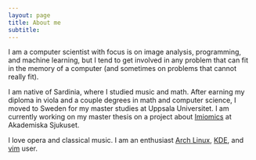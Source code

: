 ```yaml
---
layout: page
title: About me
subtitle:
---
```


I am a computer scientist with focus is on image analysis, programming, and
machine learning, but I tend to get involved in any problem that can fit in the
memory of a computer (and sometimes on problems that cannot really fit).

I am native of Sardinia, where I studied music and math. After earning my
diploma in viola and a couple degrees in math and computer science, I moved to
Sweden for my master studies at Uppsala Universitet.  I am currently working on
my master thesis on a project about
[Imiomics](https://doi.org/10.1371/journal.pone.0169966) at Akademiska
Sjukuset.

I love opera and classical music.  I am an enthusiast [Arch
Linux](https://www.archlinux.org/), [KDE](https://www.kde.org/), and
[vim](http://www.vim.org/) user.

